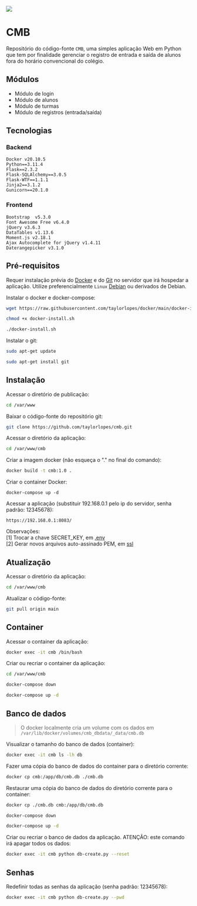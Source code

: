 ![](simba/static/images/logo_labra9.png)

# CMB
Repositório do código-fonte `CMB`, uma simples aplicação Web em Python que tem por finalidade gerenciar o registro de entrada e saída de alunos fora do horário convencional do colégio.  

## Módulos
- Módulo de login
- Módulo de alunos
- Módulo de turmas
- Módulo de registros (entrada/saída)

## Tecnologias

### Backend
`Docker v20.10.5`\
`Python==3.11.4`\
`Flask==2.3.2`\
`Flask-SQLAlchemy==3.0.5`\
`Flask-WTF==1.1.1`\
`Jinja2==3.1.2`\
`Gunicorn==20.1.0` 

### Frontend
`Bootstrap  v5.3.0`\
`Font Awesome Free v6.4.0`\
`jQuery v3.6.3`\
`DataTables v1.13.6`\
`Moment.js v2.18.1`\
`Ajax Autocomplete for jQuery v1.4.11`\
`Daterangepicker v3.1.0`


## Pré-requisitos
Requer instalação prévia do [Docker](https://www.docker.com/) e do [Git](https://git-scm.com/) no servidor que irá hospedar a aplicação. Utilize preferencialmente `Linux` [Debian](https://www.debian.org/) ou derivados de Debian.

Instalar o docker e docker-compose:
```bash
wget https://raw.githubusercontent.com/taylorlopes/docker/main/docker-install.sh

chmod +x docker-install.sh

./docker-install.sh
```

Instalar o git:
```bash
sudo apt-get update

sudo apt-get install git
```

## Instalação

Acessar o diretório de publicação:
```bash
cd /var/www
```

Baixar o código-fonte do repositório git:
```bash
git clone https://github.com/taylorlopes/cmb.git
```

Acessar o diretório da aplicação:
```bash
cd /var/www/cmb
```

Criar a imagem docker (não esqueça o "." no final do comando):
```bash
docker build -t cmb:1.0 .
```

Criar o container Docker:
```
docker-compose up -d
```

Acessar a aplicação (substituir 192.168.0.1 pelo ip do servidor, senha padrão: 12345678):
```
https://192.168.0.1:8083/
```

Observações:\
[1] Trocar a chave SECRET_KEY, em [.env](https://github.com/taylorlopes/cmb/blob/main/.env)\
[2] Gerar novos arquivos auto-assinado PEM, em [ssl](https://github.com/taylorlopes/cmb/tree/main/ssl)

 
## Atualização

Acessar o diretório da aplicação:
```bash
cd /var/www/cmb
```

Atualizar o código-fonte:
```bash
git pull origin main
```

## Container

Acessar o container da aplicação:
```bash
docker exec -it cmb /bin/bash
```

Criar ou recriar o container da aplicação:
```bash
cd /var/www/cmb

docker-compose down

docker-compose up -d
```

## Banco de dados

> O docker localmente cria um volume com os dados em `/var/lib/docker/volumes/cmb_dbdata/_data/cmb.db`

Visualizar o tamanho do banco de dados (container):
```bash
docker exec -it cmb ls -lh db
```

Fazer uma cópia do banco de dados do container para o diretório corrente:
```bash
docker cp cmb:/app/db/cmb.db ./cmb.db
```

Restaurar uma cópia do banco de dados do diretório corrente para o container:
```bash
docker cp ./cmb.db cmb:/app/db/cmb.db 

docker-compose down

docker-compose up -d
```

Criar ou recriar o banco de dados da aplicação. ATENÇÃO: este comando irá apagar todos os dados:
```bash
docker exec -it cmb python db-create.py --reset
```

## Senhas

Redefinir todas as senhas da aplicação (senha padrão: 12345678):
```bash
docker exec -it cmb python db-create.py --pwd
```
